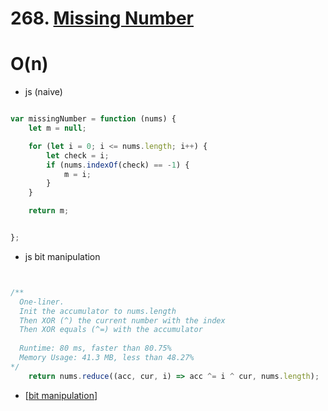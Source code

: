 # 268. [Missing Number]()
# O(n)



-  js (naive) 

```js 

var missingNumber = function (nums) {
    let m = null;

    for (let i = 0; i <= nums.length; i++) {
        let check = i;
        if (nums.indexOf(check) == -1) {
            m = i;
        }
    }

    return m;


};

```


- js bit manipulation

```js


/**
  One-liner.
  Init the accumulator to nums.length
  Then XOR (^) the current number with the index
  Then XOR equals (^=) with the accumulator
  
  Runtime: 80 ms, faster than 80.75%
  Memory Usage: 41.3 MB, less than 48.27%
*/
    return nums.reduce((acc, cur, i) => acc ^= i ^ cur, nums.length);

```

- [[bit manipulation]]

[//begin]: # "Autogenerated link references for markdown compatibility"
[bit manipulation]: <../../patterns/bit manipulation> "bit manipulation"
[//end]: # "Autogenerated link references"